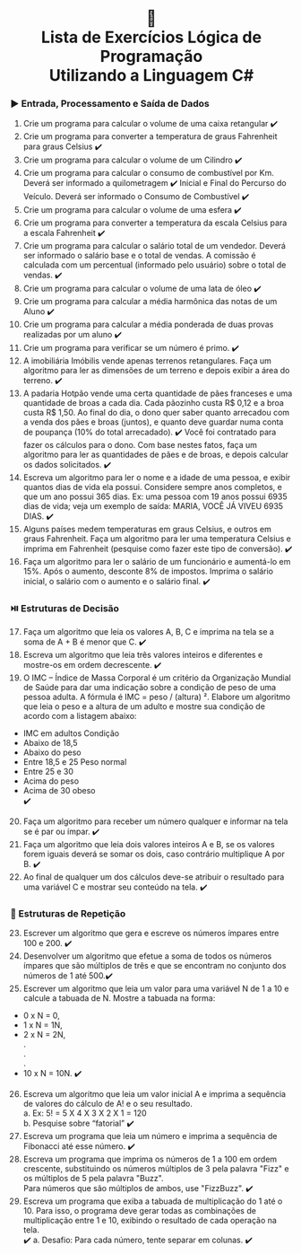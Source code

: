 <h1 align="center">
📃<br>
Lista de Exercícios Lógica de Programação<br>
Utilizando a Linguagem C#
</a>
</h1>

### ▶️ Entrada, Processamento e Saída de Dados
1. Crie um programa para calcular o volume de uma caixa retangular ✔️
2. Crie um programa para converter a temperatura de graus Fahrenheit para graus Celsius ✔️
3. Crie um programa para calcular o volume de um Cilindro ✔️
4. Crie um programa para calcular o consumo de combustível por Km. Deverá ser informado a quilometragem ✔️
Inicial e Final do Percurso do Veículo. Deverá ser informado o Consumo de Combustível ✔️
5. Crie um programa para calcular o volume de uma esfera ✔️
6. Crie um programa para converter a temperatura da escala Celsius para a escala Fahrenheit ✔️
7. Crie um programa para calcular o salário total de um vendedor. Deverá ser informado o salário base e o total de
vendas. A comissão é calculada com um percentual (informado pelo usuário) sobre o total de vendas. ✔️
8. Crie um programa para calcular o volume de uma lata de óleo ✔️
9. Crie um programa para calcular a média harmônica das notas de um Aluno ✔️
10. Crie um programa para calcular a média ponderada de duas provas realizadas por um aluno ✔️
11. Crie um programa para verificar se um número é primo. ✔️
12. A imobiliária Imóbilis vende apenas terrenos retangulares. Faça um algoritmo para ler as dimensões de um
terreno e depois exibir a área do terreno. ✔️
13. A padaria Hotpão vende uma certa quantidade de pães franceses e uma quantidade de broas a cada dia. Cada
pãozinho custa R$ 0,12 e a broa custa R$ 1,50. Ao final do dia, o dono quer saber quanto arrecadou com a
venda dos pães e broas (juntos), e quanto deve guardar numa conta de poupança (10% do total arrecadado). ✔️
Você foi contratado para fazer os cálculos para o dono. Com base nestes fatos, faça um algoritmo para ler as
quantidades de pães e de broas, e depois calcular os dados solicitados. ✔️
14. Escreva um algoritmo para ler o nome e a idade de uma pessoa, e exibir quantos dias de vida ela possui.
Considere sempre anos completos, e que um ano possui 365 dias. Ex: uma pessoa com 19 anos possui 6935 dias
de vida; veja um exemplo de saída: MARIA, VOCÊ JÁ VIVEU 6935 DIAS. ✔️
15. Alguns países medem temperaturas em graus Celsius, e outros em graus Fahrenheit. Faça um algoritmo para ler
uma temperatura Celsius e imprima em Fahrenheit (pesquise como fazer este tipo de conversão). ✔️
16. Faça um algoritmo para ler o salário de um funcionário e aumentá-lo em 15%. Após o aumento, desconte 8% de
impostos. Imprima o salário inicial, o salário com o aumento e o salário final. ✔️

### ⏯️ Estruturas de Decisão

17. Faça um algoritmo que leia os valores A, B, C e imprima na tela se a soma de A + B é menor que C. ✔️
18. Escreva um algoritmo que leia três valores inteiros e diferentes e mostre-os em ordem decrescente. ✔️
19. O IMC – Índice de Massa Corporal é um critério da Organização Mundial de Saúde para dar uma indicação sobre
a condição de peso de uma pessoa adulta. A fórmula é IMC = peso / (altura) ². Elabore um algoritmo que leia o
peso e a altura de um adulto e mostre sua condição de acordo com a listagem abaixo: 
- IMC em adultos Condição<br>
- Abaixo de 18,5<br>
- Abaixo do peso<br>
- Entre 18,5 e 25 Peso normal<br>
- Entre 25 e 30<br>
- Acima do peso<br>
- Acima de 30 obeso<br> ✔️
20. Faça um algoritmo para receber um número qualquer e informar na tela se é par ou ímpar. ✔️
21. Faça um algoritmo que leia dois valores inteiros A e B, se os valores forem iguais deverá se somar os dois, caso
contrário multiplique A por B. ✔️
22. Ao final de qualquer um dos cálculos deve-se atribuir o resultado para uma variável C e mostrar seu conteúdo
na tela. ✔️

### 🔁 Estruturas de Repetição
23. Escrever um algoritmo que gera e escreve os números ímpares entre 100 e 200. ✔️
24. Desenvolver um algoritmo que efetue a soma de todos os números ímpares que são múltiplos de três e que se
encontram no conjunto dos números de 1 até 500.✔️
25. Escrever um algoritmo que leia um valor para uma variável N de 1 a 10 e calcule a tabuada de N. Mostre a
tabuada na forma:
- 0 x N = 0,<br>
- 1 x N = 1N,<br>
- 2 x N = 2N,<br>
.<br>
.<br>
.<br>
- 10 x N = 10N. ✔️
26. Escreva um algoritmo que leia um valor inicial A e imprima a sequência de valores do cálculo de A! e o seu
resultado.<br>
a. Ex: 5! = 5 X 4 X 3 X 2 X 1 = 120<br> 
b. Pesquise sobre “fatorial” ✔️
27. Escreva um programa que leia um número e imprima a sequência de Fibonacci até esse número. ✔️
28. Escreva um programa que imprima os números de 1 a 100 em ordem crescente, substituindo os números 
múltiplos de 3 pela palavra &quot;Fizz&quot; e os múltiplos de 5 pela palavra &quot;Buzz&quot;.<br> Para números que são múltiplos de
ambos, use &quot;FizzBuzz&quot;. ✔️
29. Escreva um programa que exiba a tabuada de multiplicação do 1 até o 10. Para isso, o programa deve gerar
todas as combinações de multiplicação entre 1 e 10, exibindo o resultado de cada operação na tela.<br> ✔️
a. Desafio: Para cada número, tente separar em colunas. ✔️

